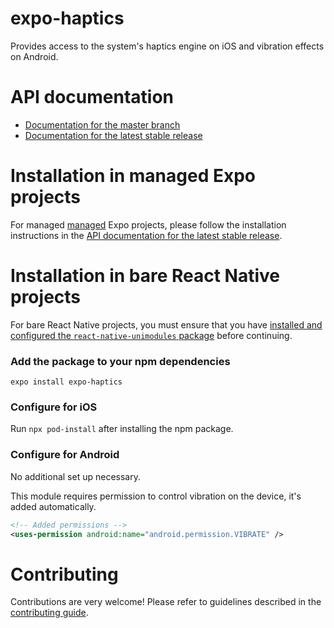 # expo-haptics

Provides access to the system's haptics engine on iOS and vibration effects on Android.

# API documentation

- [Documentation for the master branch](https://github.com/expo/expo/blob/master/docs/pages/versions/unversioned/sdk/haptics.md)
- [Documentation for the latest stable release](https://docs.expo.dev/versions/latest/sdk/haptics/)

# Installation in managed Expo projects

For managed [managed](https://docs.expo.dev/versions/latest/introduction/managed-vs-bare/) Expo projects, please follow the installation instructions in the [API documentation for the latest stable release](https://docs.expo.dev/versions/latest/sdk/haptics/).

# Installation in bare React Native projects

For bare React Native projects, you must ensure that you have [installed and configured the `react-native-unimodules` package](https://github.com/expo/expo/tree/master/packages/react-native-unimodules) before continuing.

### Add the package to your npm dependencies

```
expo install expo-haptics
```

### Configure for iOS

Run `npx pod-install` after installing the npm package.

### Configure for Android

No additional set up necessary.

This module requires permission to control vibration on the device, it's added automatically.

```xml
<!-- Added permissions -->
<uses-permission android:name="android.permission.VIBRATE" />
```

# Contributing

Contributions are very welcome! Please refer to guidelines described in the [contributing guide](https://github.com/expo/expo#contributing).
